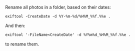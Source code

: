 

Rename all photos in a folder, based on their dates:
    
    exiftool -CreateDate -d %Y-%m-%d/%H%M_%%f.%%e .
    
And then:
    
    exiftool '-FileName<CreateDate' -d %Y%m%d_%H%M_%%f.%%e .
    
to rename them.

